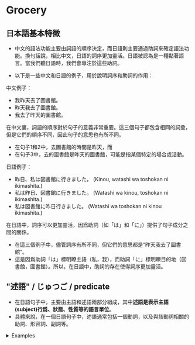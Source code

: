 # Grocery

## 日本語基本特徵

- 中文的語法功能主要由詞語的順序決定，而日語則主要通過助詞來確定語法功能。換句話說，相比中文，日語的詞序更加靈活。日語被認為是一種黏著語言。當我們聽日語時，我們會專注於這些助詞。

- 以下是一些中文和日語的例子，用於說明詞序和助詞的作用：

中文例子：

- 我昨天去了圖書館。
- 昨天我去了圖書館。
- 我去了昨天的圖書館。

在中文裏，詞語的順序對於句子的意義非常重要。這三個句子都包含相同的詞彙，但是它們的順序不同，因此句子的意思也有所不同。

- 在句子1和2中，去圖書館的時間是昨天，而
- 在句子3中，去的圖書館是昨天的圖書館，可能是指某個特定的場合或活動。

日語例子：

- 昨日、私は図書館に行きました。 (Kinou, watashi wa toshokan ni ikimashita.)
- 私は昨日、図書館に行きました。 (Watashi wa kinou, toshokan ni ikimashita.)
- 私は図書館に昨日行きました。 (Watashi wa toshokan ni kinou ikimashita.)

在日語中，詞序可以更加靈活，因爲助詞（如「は」和「に」）提供了句子成分之間的關係。

- 在這三個例子中，儘管詞序有所不同，但它們的意思都是“昨天我去了圖書館”。
- 這是因爲助詞「は」標明瞭主語（私，我），而助詞「に」標明瞭目的地（図書館，圖書館）。所以，在日語中，助詞的存在使得詞序更加靈活。


## "述語" / じゅつご / predicate

- 在日語句子中，主要由主語和述語兩部分組成，其中**述語是表示主語(subject)行爲、狀態、性質等的語言單位**。
- 具體來說，在一個日語句子中，述語通常包括一個動詞，以及與該動詞相關的助詞、形容詞、副詞等。

<details><summary markdown="span">Examples</summary>

**このほんはとてもおもしろい**

Eng: "This book is very interesting."

| Word | Romaji | Role | Meaning |
| --- | --- | --- | --- |
| この | ko-no | Adjective | this |
| ほん | ho-n | Subject | book |
| は | wa | Particle | marks the subject of the sentence |
| とても | to-te-mo | Adverb | very |
| おもしろい | o-mo-shi-ro-i | Predicate | interesting |

</summary></details>
